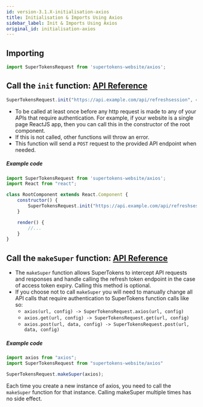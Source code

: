 ```yaml
---
id: version-3.1.X-initialisation-axios
title: Initialisation & Imports Using Axios
sidebar_label: Init & Imports Using Axios
original_id: initialisation-axios
---
```


## Importing
```js
import SuperTokensRequest from 'supertokens-website/axios';
```

## Call the ```init``` function: [API Reference](api-reference#supertokensaxiosinitrefreshtokenurl-sessionexpiredstatuscode)
```js
SuperTokensRequest.init("https://api.example.com/api/refreshsession", 440);
```
- To be called at least once before any http request is made to any of your APIs that require authentication. For example, if your website is a single page ReactJS app, then you can call this in the constructor of the root component.
- If this is not called, other functions will throw an error.
- This function will send a ```POST``` request to the provided API endpoint when needed.

##### Example code
```js
import SuperTokensRequest from 'supertokens-website/axios';
import React from "react";

class RootComponent extends React.Component {
    constructor() {
        SuperTokensRequest.init("https://api.example.com/api/refreshsession", 440);
    }

    render() {
        //...
    }
}

```

<div class="divider"></div>

## Call the ```makeSuper``` function: [API Reference](api-reference#supertokensaxiosmakesuperaxios)
- The ```makeSuper``` function allows SuperTokens to intercept API requests and responses and handle calling the refresh token endpoint in the case of access token expiry. Calling this method is optional.
- If you choose not to call ```makeSuper``` you will need to manually change all API calls that require authentication to SuperTokens function calls like so:
    - ```axios(url, config) -> SuperTokensRequest.axios(url, config)```
    - ```axios.get(url, config) -> SuperTokensRequest.get(url, config)```
    - ```axios.post(url, data, config) -> SuperTokensRequest.post(url, data, config)```

##### Example code
```js
import axios from "axios";
import SuperTokensRequest from "supertokens-website/axios"

SuperTokensRequest.makeSuper(axios);

```

<div class="specialNote">
Each time you create a new instance of axios, you need to call the <code>makeSuper</code> function for that instance. Calling makeSuper multiple times has no side effect.
</div>